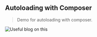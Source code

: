## Autoloading with Composer

> Demo for autoloading with composer.

![Useful blog on this](https://medium.com/tech-tajawal/php-composer-the-autoloader-d676a2f103aa)
